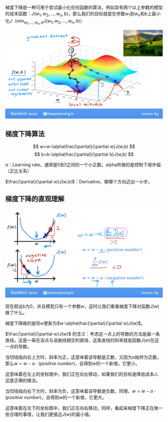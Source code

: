 梯度下降是一种可用于尝试最小化任何函数的算法，例如具有两个以上参数的模型的成本函数：$J(w_1,w_2,...,w_n,b)$，那么我们的目标就是在参数$w_1$到$w_n$和$b$上最小化$J$（$\displaystyle\min_{w_1,...,w_n,b}J(w_1,w_2,...,w_n,b)$）

![](../image/MachineLearning/梯度下降-1.png)

## 梯度下降算法
$$
w=w-\alpha\frac{\partial}{\partial w}J(w,b)
$$
$$
b=b-\alpha\frac{\partial}{\partial b}J(w,b)
$$

$\alpha$：Learning rate，通常是0到1之间的一个小正数。alpha所做的是控制下坡步幅（正比关系）

$\frac{\partial}{\partial w}J(w,b)$：Derivative，朝哪个方向迈出一小步。

## 梯度下降的直观理解
![](../image/MachineLearning/梯度下降的直观理解.png)

现在假设$b$为0，并且模型只有一个参数$w$，这时让我们看看梯度下降对函数$J(w)$做了什么。

梯度下降做的是将$w$更新为$w-\alpha\frac{\partial}{\partial w}J(w)$。

$\frac{\partial}{\partial w}J(w)$ 的含义：考虑这一点上的导数的方法是画一条直线，这是一条在该点与该曲线相交的直线，这条直线的斜率就是函数$J(w)$在这一点的导数。

当切线指向右上方时，斜率为正，这意味着该导数是正数，又因为$\alpha$始终为正数，那么$w=w-\alpha\cdot(positive\ number)$，会得到$w$的一个新值，它更小。

这意味着在左上的坐标图中，我们正在向左移动，如果我们的目标是降低成本$J$，这是正确的做法。

当切线指向右下方时，斜率为负，这意味着该导数是负数，同理，$w=w-\alpha\cdot(positive\ number)$，会得到$w$的一个新值，它更大。

这意味着在左下的坐标图中，我们正在向右移动，同样，看起来梯度下降正在做一些合理的事情，让我们更接近$J(w)$的最小值。